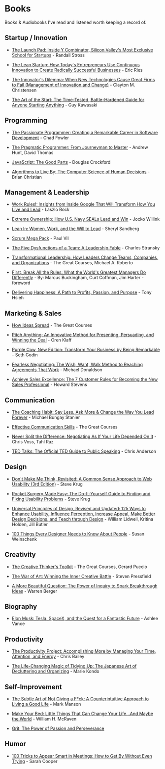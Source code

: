 # Books

Books & Audiobooks I've read and listened worth keeping a record of.


## Startup / Innovation

+ [The Launch Pad: Inside Y Combinator, Silicon Valley's Most Exclusive School for Startups](https://www.audible.com/pd/Business/The-Launch-Pad-Audiobook/B009IS9FD8) - Randall Stross

+ [The Lean Startup: How Today's Entrepreneurs Use Continuous Innovation to Create Radically Successful Businesses](https://www.amazon.com/Lean-Startup-Entrepreneurs-Continuous-Innovation/dp/0307887898) - Eric Ries

+ [The Innovator's Dilemma: When New Technologies Cause Great Firms to Fail (Management of Innovation and Change)](https://www.amazon.com/Innovators-Dilemma-Technologies-Management-Innovation/dp/142219602X/) - Clayton M. Christensen

+ [The Art of the Start: The Time-Tested, Battle-Hardened Guide for Anyone Starting Anything](http://amzn.to/2oBbsX3) - Guy Kawasaki

## Programming

+ [The Passionate Programmer: Creating a Remarkable Career in Software Development](http://amzn.to/2oBafiP) - Chad Fowler

+ [The Pragmatic Programmer: From Journeyman to Master](http://amzn.to/2o1HNp5) - Andrew Hunt, David Thomas

+ [JavaScript: The Good Parts](http://amzn.to/2nCM3rE) - Douglas Crockford

+ [Algorithms to Live By: The Computer Science of Human Decisions](http://amzn.to/2oBbUVx) - Brian Christian

## Management & Leadership

+ [Work Rules!: Insights from Inside Google That Will Transform How You Live and Lead](https://www.amazon.com/Work-Rules-Insights-Inside-Transform/dp/1455554790) - Laszlo Bock

+ [Extreme Ownership: How U.S. Navy SEALs Lead and Win](http://amzn.to/2oGzFsq) - 
 Jocko Willink

+ [Lean In: Women, Work, and the Will to Lead](http://amzn.to/2n9vubx) - Sheryl Sandberg

+ [Scrum Mega Pack](http://amzn.to/2o89D3f) - Paul VII

+ [The Five Dysfunctions of a Team: A Leadership Fable](http://amzn.to/2o1ptfI) - Charles Stransky

+ [Transformational Leadership: How Leaders Change Teams, Companies, and Organizations](http://amzn.to/2n9l4Zk) - The Great Courses, Michael A. Roberto

+ [First, Break All the Rules: What the World's Greatest Managers Do Differently](https://www.audible.com/pd/Business/First-Break-All-the-Rules-Audiobook/B01N6CGHWI) - By: Marcus Buckingham, Curt Coffman, Jim Harter - foreword

+ [Delivering Happiness: A Path to Profits, Passion, and Purpose](https://www.audible.com/pd/Bios-Memoirs/Delivering-Happiness-Audiobook/B003O5FNTG) - Tony Hsieh

## Marketing & Sales

+ [How Ideas Spread](https://www.amazon.com/How-Ideas-Spread/dp/B00MFW91MO) - The Great Courses

+ [Pitch Anything: An Innovative Method for Presenting, Persuading, and Winning the Deal](http://amzn.to/2oGRK9Q) - Oren Klaff

+ [Purple Cow, New Edition: Transform Your Business by Being Remarkable](http://amzn.to/2oB9CWs) - Seth Godin

+ [Fearless Negotiating: The Wish, Want, Walk Method to Reaching Agreements That Work](http://amzn.to/2oAo2X3) - Michael Donaldson

+ [Achieve Sales Excellence: The 7 Customer Rules for Becoming the New Sales Professional](http://amzn.to/2oBbf6d) - Howard Stevens


## Communication

+ [The Coaching Habit: Say Less, Ask More & Change the Way You Lead Forever](http://amzn.to/2nIrfzH) - Michael Bungay Stanier

+ [Effective Communication Skills](https://www.audible.com/pd/Self-Development/Effective-Communication-Skills-Audiobook/B00D94332Q) - The Great Courses

+ [Never Split the Difference: Negotiating As If Your Life Depended On It](https://www.amazon.com/Never-Split-Difference-Negotiating-Depended-ebook/dp/B014DUR7L2) -  Chris Voss,‎ Tahl Raz

+ [TED Talks: The Official TED Guide to Public Speaking](http://amzn.to/2n9yW5L) - Chris Anderson

## Design

+ [Don't Make Me Think, Revisited: A Common Sense Approach to Web Usability (3rd Edition)](http://amzn.to/2oBrwIC) - Steve Krug

+ [Rocket Surgery Made Easy: The Do-It-Yourself Guide to Finding and Fixing Usability Problems](http://amzn.to/2nW4DfY) - Steve Krug

+ [Universal Principles of Design, Revised and Updated: 125 Ways to Enhance Usability, Influence Perception, Increase Appeal, Make Better Design Decisions, and Teach through Design](http://amzn.to/2oBaXwv) - William Lidwell, Kritina Holden, Jill Butler

+ [100 Things Every Designer Needs to Know About People](http://amzn.to/2n9rHuM) - Susan Weinschenk

## Creativity

+ [The Creative Thinker's Toolkit](https://www.amazon.com/The-Creative-Thinkers-Toolkit/dp/B00GT1MXHM/) - The Great Courses, Gerard Puccio

+ [The War of Art: Winning the Inner Creative Battle](http://amzn.to/2n9GLZo) - Steven Pressfield

+ [A More Beautiful Question: The Power of Inquiry to Spark Breakthrough Ideas](http://amzn.to/2vlaPAN) - Warren Berger

## Biography

+ [Elon Musk: Tesla, SpaceX, and the Quest for a Fantastic Future](http://amzn.to/2rIXrbI) - Ashlee Vance

## Productivity

+ [The Productivity Project: Accomplishing More by Managing Your Time, Attention, and Energy](https://www.amazon.com/Productivity-Project-Accomplishing-Managing-Attention/dp/1101904038) - Chris Bailey

+ [The Life-Changing Magic of Tidying Up: The Japanese Art of Decluttering and Organizing](http://amzn.to/2o7UDT0) - Marie Kondo

## Self-Improvement

+ [The Subtle Art of Not Giving a F*ck: A Counterintuitive Approach to Living a Good Life](http://amzn.to/2oB8PVx) - Mark Manson

+ [Make Your Bed: Little Things That Can Change Your Life...And Maybe the World](https://www.amazon.com/Make-Your-Bed-Little-Things/dp/1455570249) - William H. McRaven

+ [Grit: The Power of Passion and Perseverance](https://www.audible.com/pd/Science-Technology/Grit-Audiobook/B01D3AC5BA?ref=a_a_search_c3_lProduct_1_1&pf_rd_p=e81b7c27-6880-467a-b5a7-13cef5d729fe&pf_rd_r=M8ASK2F5SNKBVP1RZ463&)

## Humor

+ [100 Tricks to Appear Smart in Meetings: How to Get By Without Even Trying](http://amzn.to/2n9GAgw) - Sarah Cooper
